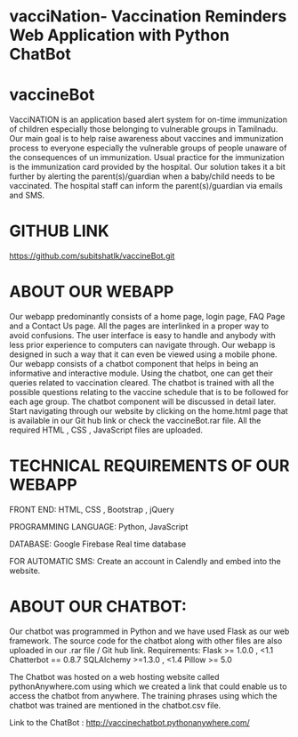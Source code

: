 # vacciNation- Vaccination Reminders Web Application with Python ChatBot
# vaccineBot
VacciNATION is an application based alert system for on-time immunization of children especially those belonging to vulnerable groups in Tamilnadu. Our main goal is to help raise awareness about vaccines and immunization process to everyone especially the vulnerable groups of people unaware of the consequences of un immunization.  Usual practice for the immunization is the immunization card provided by the hospital. Our solution takes it a bit further by alerting the parent(s)/guardian when a baby/child needs to be vaccinated. The hospital staff can inform the parent(s)/guardian via emails and SMS. 
# GITHUB LINK 
https://github.com/subitshatlk/vaccineBot.git
# ABOUT OUR WEBAPP 
Our webapp predominantly consists of a home page, login page, FAQ Page and a Contact Us page. All the pages are interlinked in a proper way to avoid confusions. The user interface is easy to handle and anybody with less prior experience to computers can navigate through. Our webapp is designed in such a way that it can even be viewed using a mobile phone. 
Our webapp consists of a chatbot component that helps in being an informative and interactive module. Using the chatbot, one can get their queries related to vaccination cleared. The chatbot is trained with all the possible questions relating to the vaccine schedule that is to be followed for each age group. The chatbot component will be discussed in detail later. 
Start navigating through our website by clicking on the home.html page that is available in our Git hub link or check the vaccineBot.rar file. All the required HTML , CSS , JavaScript files are uploaded. 


# TECHNICAL REQUIREMENTS OF OUR WEBAPP
FRONT END:
HTML, CSS , Bootstrap , jQuery

PROGRAMMING LANGUAGE:
Python, JavaScript

DATABASE:
Google Firebase Real time database

FOR AUTOMATIC SMS: 
Create an account in Calendly and embed into the website.
# ABOUT OUR CHATBOT:
Our chatbot was programmed in Python and we have used Flask as our web framework. The source code for the chatbot along with other files are also uploaded in our .rar file / Git hub link. 
Requirements: 
Flask >= 1.0.0 , <1.1
Chatterbot == 0.8.7
SQLAlchemy >=1.3.0 , <1.4
Pillow >= 5.0

The Chatbot was hosted on a web hosting website called pythonAnywhere.com using which we created a link that could enable us to access the chatbot from anywhere. 
The training phrases using which the chatbot was trained are mentioned in the chatbot.csv file. 

Link to the ChatBot : http://vaccinechatbot.pythonanywhere.com/

